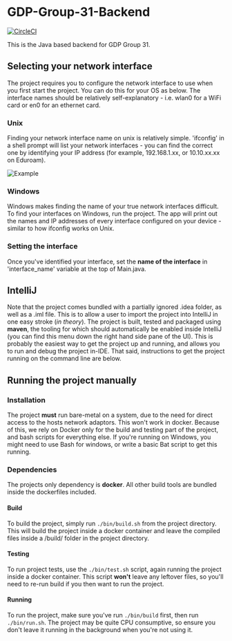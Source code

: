 # GDP-Group-31-Backend

[![CircleCI](https://circleci.com/gh/ElliotAlexander/GDP-Group-31-Backend.svg?style=svg&circle-token=b58db770983c57865e5c66b2b18e083b59f28593)](https://circleci.com/gh/ElliotAlexander/GDP-Group-31-Backend)

This is the Java based backend for GDP Group 31. 


## Selecting your network interface

The project requires you to configure the network interface to use when you first start the project. You can do this for your OS as below. The interface names should be relatively self-explanatory - i.e. wlan0 for a WiFi card or en0 for an ethernet card.

### Unix

Finding your network interface name on unix is relatively simple. 'ifconfig' in a shell prompt will list your network interfaces - you can find the correct one by identifying your IP address (for example, 192.168.1.xx, or 10.10.xx.xx on Eduroam). 

![Example](https://imgur.com/a/kVhKfwv)

### Windows

Windows makes finding the name of your true network interfaces difficult. To find your interfaces on Windows, run the project. The app will print out the names and IP addresses of every interface configured on your device - similar to how ifconfig works on Unix.

### Setting the interface

Once you've identified your interface, set the **name of the interface** in 'interface_name' variable at the top of Main.java.

## IntelliJ

Note that the project comes bundled with a partially ignored .idea folder, as well as a .iml file. This is to allow a user to import the project into IntelliJ in one easy stroke (*in theory*). The project is built, tested and packaged using **maven**, the tooling for which should automatically be enabled inside IntelliJ (you can find this menu down the right hand side pane of the UI). This is probably the easiest way to get the project up and running, and allows you to run and debug the project in-IDE. That said, instructions to get the project running on the command line are below. 

## Running the project manually

### Installation

The project **must** run bare-metal on a system, due to the need for direct access to the hosts network adaptors. This won't work in docker. Because of this, we rely on Docker only for the build and testing part of the project, and bash scripts for everything else. If you're running on Windows, you might need to use Bash for windows, or write a basic Bat script to get this running. 

### Dependencies

The projects only dependency is **docker**. All other build tools are bundled inside the dockerfiles included. 


#### Build

To build the project, simply run `./bin/build.sh` from the project directory. This will build the project inside a docker container and leave the compiled files inside a /build/ folder in the project directory. 

#### Testing

To run project tests, use the `./bin/test.sh` script, again running the project inside a docker container. This script **won't** leave any leftover files, so you'll need to re-run build if you then want to run the project.

#### Running

To run the project, make sure you've run `./bin/build` first, then run `./bin/run.sh`. The project may be quite CPU consumptive, so ensure you don't leave it running in the background when you're not using it. 

